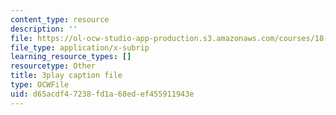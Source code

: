 ```yaml
---
content_type: resource
description: ''
file: https://ol-ocw-studio-app-production.s3.amazonaws.com/courses/18-02-multivariable-calculus-fall-2007/d65acdf47238fd1a68edef455911943e_xrypSZU8cBE.srt
file_type: application/x-subrip
learning_resource_types: []
resourcetype: Other
title: 3play caption file
type: OCWFile
uid: d65acdf4-7238-fd1a-68ed-ef455911943e
---
```

